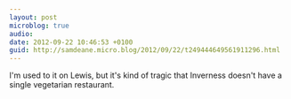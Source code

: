 ```yaml
---
layout: post
microblog: true
audio: 
date: 2012-09-22 10:46:53 +0100
guid: http://samdeane.micro.blog/2012/09/22/t249444649561911296.html
---
```

I'm used to it on Lewis, but it's kind of tragic that Inverness doesn't have a single vegetarian restaurant.
